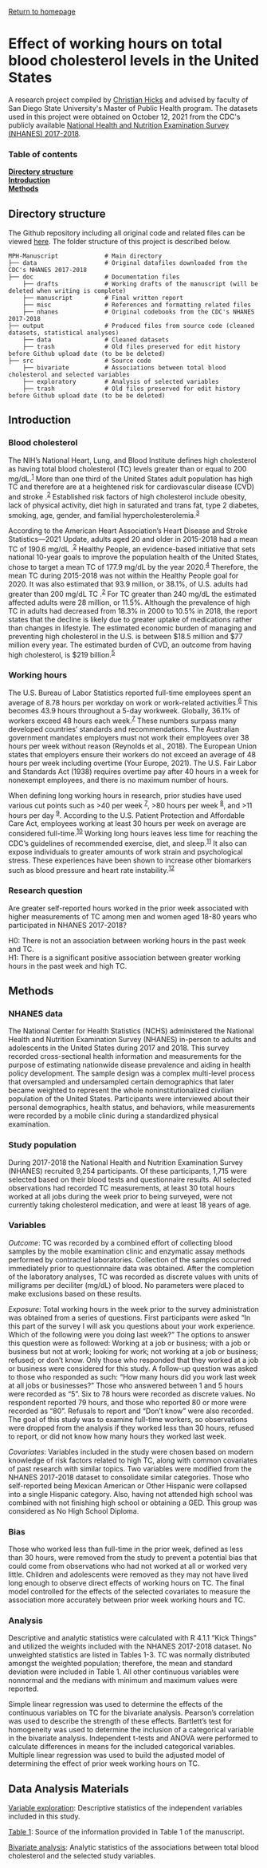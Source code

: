 <a href="https://www.christianhicks.com" title="Homepage">Return to homepage</a>
# Effect of working hours on total blood cholesterol levels in the United States
A research project compiled by <a href="https://www.linkedin.com/in/christianjhicks/" title="LinkedIn" target="_blank">Christian Hicks</a> and advised by faculty of San Diego State University's Master of Public Health program. The datasets used in this project were obtained on October 12, 2021 from the CDC's publicly available <a href="https://wwwn.cdc.gov/nchs/nhanes/continuousnhanes/default.aspx?BeginYear=2017" title="NHANES 2017-2018" target="_blank">National Health and Nutrition Examination Survey (NHANES) 2017-2018</a>.

### Table of contents
**[Directory structure](#directory-structure)**<br>
**[Introduction](#introduction)**<br>
**[Methods](#methods)**

## Directory structure

The Github repository including all original code and related files can be viewed <a href="https://github.com/hicks017/MPH-Manuscript" title="Source code" target="_blank">here</a>. The folder structure of this project is described below.
```
MPH-Manuscript             # Main directory
├── data                   # Original datafiles downloaded from the CDC's NHANES 2017-2018
├── doc                    # Documentation files
    ├── drafts             # Working drafts of the manuscript (will be deleted when writing is complete)
    ├── manuscript         # Final written report
    ├── misc               # References and formatting related files
    ├── nhanes             # Original codebooks from the CDC's NHANES 2017-2018
├── output                 # Produced files from source code (cleaned datasets, statistical analyses)
    ├── data               # Cleaned datasets
    ├── trash              # Old files preserved for edit history before Github upload date (to be be deleted)
├── src                    # Source code
    ├── bivariate          # Associations between total blood cholesterol and selected variables
    ├── exploratory        # Analysis of selected variables
    ├── trash              # Old files preserved for edit history before Github upload date (to be be deleted)
```

## Introduction

### Blood cholesterol

The NIH’s National Heart, Lung, and Blood Institute defines high cholesterol as having total blood cholesterol (TC) levels greater than or equal to 200 mg/dL.<sup><a href="https://www.nhlbi.nih.gov/health-topics/all-publications-and-resources/atp-iii-glance-quick-desk-reference" title="National Institutes of Health, 2001">1</a></sup> More than one third of the United States adult population has high TC and therefore are at a heightened risk for cardiovascular disease (CVD) and stroke .<sup><a href="https://doi.org/10.1161/CIR.0000000000000950" title="Virani et al., 2021">2</a></sup> Established risk factors of high cholesterol include obesity, lack of physical activity, diet high in saturated and trans fat, type 2 diabetes, smoking, age, gender, and familial hypercholesterolemia.<sup><a href="https://www.cdc.gov/cholesterol/risk_factors.htm" title="CDC, 2020">3</a></sup>

According to the American Heart Association’s Heart Disease and Stroke Statistics—2021 Update, adults aged 20 and older in 2015-2018 had a mean TC of 190.6 mg/dL .<sup><a href="https://doi.org/10.1161/CIR.0000000000000950" title="Virani et al., 2021">2</a></sup> Healthy People, an evidence-based initiative that sets national 10-year goals to improve the population health of the United States, chose to target a mean TC of 177.9 mg/dL by the year 2020.<sup><a href="https://www.healthypeople.gov/2020/topics-objectives/topic/heart-disease-and-stroke/objectives" title="Healthy People, 2022">4</a></sup> Therefore, the mean TC during 2015-2018 was not within the Healthy People goal for 2020. It was also estimated that 93.9 million, or 38.1%, of U.S. adults had greater than 200 mg/dL TC .<sup><a href="https://doi.org/10.1161/CIR.0000000000000950" title="Virani et al., 2021">2</a></sup> For TC greater than 240 mg/dL the estimated affected adults were 28 million, or 11.5%. Although the prevalence of high TC in adults had decreased from 18.3% in 2000 to 10.5% in 2018, the report states that the decline is likely due to greater uptake of medications rather than changes in lifestyle. The estimated economic burden of managing and preventing high cholesterol in the U.S. is between $18.5 million and $77 million every year. The estimated burden of CVD, an outcome from having high cholesterol, is $219 billion.<sup><a href="https://doi.org/10.1371/journal.pone.0254631" title="Ferrara et al., 2021">5</a></sup>

### Working hours

The U.S. Bureau of Labor Statistics reported full-time employees spent an average of 8.78 hours per workday on work or work-related activities.<sup><a href="https://www.bls.gov/webapps/legacy/tustab4.htm" title="U.S. Bureau of Labor Statistics, 2019">6</a></sup> This becomes 43.9 hours throughout a 5-day workweek. Globally, 36.1% of workers exceed 48 hours each week.<sup><a href="https://doi.org/10.1371/journal.pone.0231037" title="Rivera et al., 2020">7</a></sup> These numbers surpass many developed countries’ standards and recommendations. The Australian government mandates employers must not work their employees over 38 hours per week without reason (Reynolds et al., 2018). The European Union states that employers ensure their workers do not exceed an average of 48 hours per week including overtime (Your Europe, 2021). The U.S. Fair Labor and Standards Act (1938) requires overtime pay after 40 hours in a week for nonexempt employees, and there is no maximum number of hours.

When defining long working hours in research, prior studies have used various cut points such as >40 per week <sup><a href="https://doi.org/10.1371/journal.pone.0231037" title="Rivera et al., 2020">7</a></sup>, >80 hours per week <sup><a href="https://doi.org/10.1186/s40557-016-0149-5" title="Lee et al., 2016">8</a></sup>, and >11 hours per day <sup><a href="https://doi.org/10.2486/indhealth.2016-0127" title="Lemke et al., 2017">9</a></sup>. According to the U.S. Patient Protection and Affordable Care Act, employees working at least 30 hours per week on average are considered full-time.<sup><a href="https://www.hhs.gov/sites/default/files/ppacacon.pdf" title="ACA 2010">10</a></sup> Working long hours leaves less time for reaching the CDC’s guidelines of recommended exercise, diet, and sleep.<sup><a href="https://doi.org/10.1136/jech.2008.082123" title="Artazcoz et al., 2009">11</a></sup> It also can expose individuals to greater amounts of work strain and psychological stress. These experiences have been shown to increase other biomarkers such as blood pressure and heart rate instability.<sup><a href="https://doi.org/10.1038/nrcardio.2017.189" title="Kivimaki & Steptoe, 2018">12</a></sup>

### Research question

Are greater self-reported hours worked in the prior week associated with higher measurements of TC among men and women aged 18-80 years who participated in NHANES 2017-2018?

H0: There is not an association between working hours in the past week and TC.<br>
H1: There is a significant positive association between greater working hours in the past week and high TC.

## Methods

### NHANES data

The National Center for Health Statistics (NCHS) administered the National Health and Nutrition Examination Survey (NHANES) in-person to adults and adolescents in the United States during 2017 and 2018. This survey recorded cross-sectional health information and measurements for the purpose of estimating nationwide disease prevalence and aiding in health policy development. The sample design was a complex multi-level process that oversampled and undersampled certain demographics that later became weighted to represent the whole noninstitutionalized civilian population of the United States. Participants were interviewed about their personal demographics, health status, and behaviors, while measurements were recorded by a mobile clinic during a standardized physical examination.

### Study population

During 2017-2018 the National Health and Nutrition Examination Survey (NHANES) recruited 9,254 participants. Of these participants, 1,715 were selected based on their blood tests and questionnaire results. All selected observations had recorded TC measurements, at least 30 total hours worked at all jobs during the week prior to being surveyed, were not currently taking cholesterol medication, and were at least 18 years of age.

### Variables

*Outcome*: TC was recorded by a combined effort of collecting blood samples by the mobile examination clinic and enzymatic assay methods performed by contracted laboratories. Collection of the samples occurred immediately prior to questionnaire data was obtained. After the completion of the laboratory analyses, TC was recorded as discrete values with units of milligrams per deciliter (mg/dL) of blood. No parameters were placed to make exclusions based on these results.

*Exposure*: Total working hours in the week prior to the survey administration was obtained from a series of questions. First participants were asked “In this part of the survey I will ask you questions about your work experience. Which of the following were you doing last week?” The options to answer this question were as followed: Working at a job or business; with a job or business but not at work; looking for work; not working at a job or business; refused; or don’t know. Only those who responded that they worked at a job or business were considered for this study. A follow-up question was asked to those who responded as such: “How many hours did you work last week at all jobs or businesses?” Those who answered between 1 and 5 hours were recorded as “5”. Six to 78 hours were recorded as discrete values. No respondent reported 79 hours, and those who reported 80 or more were recorded as “80”. Refusals to report and “Don’t know” were also recorded. The goal of this study was to examine full-time workers, so observations were dropped from the analysis if they worked less than 30 hours, refused to report, or did not know how many hours they worked last week.

*Covariates*: Variables included in the study were chosen based on modern knowledge of risk factors related to high TC, along with common covariates of past research with similar topics. Two variables were modified from the NHANES 2017-2018 dataset to consolidate similar categories. Those who self-reported being Mexican American or Other Hispanic were collapsed into a single Hispanic category. Also, having not attended high school was combined with not finishing high school or obtaining a GED. This group was considered as No High School Diploma.

### Bias

Those who worked less than full-time in the prior week, defined as less than 30 hours, were removed from the study to prevent a potential bias that could come from observations who had not worked at all or worked very little. Children and adolescents were removed as they may not have lived long enough to observe direct effects of working hours on TC. The final model controlled for the effects of the selected covariates to measure the association more accurately between prior week working hours and TC.

### Analysis

Descriptive and analytic statistics were calculated with R 4.1.1 “Kick Things” and utilized the weights included with the NHANES 2017-2018 dataset. No unweighted statistics are listed in Tables 1-3. TC was normally distributed amongst the weighted population; therefore, the mean and standard deviation were included in Table 1. All other continuous variables were nonnormal and the medians with minimum and maximum values were reported.

Simple linear regression was used to determine the effects of the continuous variables on TC for the bivariate analysis. Pearson’s correlation was used to describe the strength of these effects. Bartlett’s test for homogeneity was used to determine the inclusion of a categorical variable in the bivariate analysis. Independent t-tests and ANOVA were performed to calculate differences in means for the included categorical variables. Multiple linear regression was used to build the adjusted model of determining the effect of prior week working hours on TC.

## Data Analysis Materials

<a href="https://hicks017.github.io/MPH-Manuscript/output/02_exploratory_3.html" title="Exploratory">Variable exploration</a>: Descriptive statistics of the independent variables included in this study.

<a href="https://hicks017.github.io/MPH-Manuscript/output/03_tableone_2.html" title="Table 1">Table 1</a>: Source of the information provided in Table 1 of the manuscript.

<a href="https://hicks017.github.io/MPH-Manuscript/output/04_bivariate_3.html" title="Bivariate">Bivariate analysis</a>: Analytic statistics of the associations between total blood cholesterol and the selected study variables.
